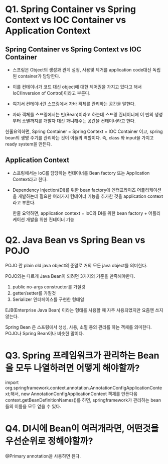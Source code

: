# Q1. Spring Container vs Spring Context vs IOC Container vs Application Context

## Spring Container vs Spring Context vs IOC Container

- 스프링은 Object의 생성과 관계 설정, 사용및 제거를 application code대신 독립된 container가 담당한다.
- 이를 컨테이너가 코드 대신 object에 대한 제어권을 가지고 있다고 해서 IoC(Inversion of Control)이라고 부른다.

 - 여기서 컨테이너란 스프링에서 자바 객체를 관리하는 공간을 말한다.
 - 자바 객체를 스프링에서는 빈(Bean)이라고 하는데 스프링 컨테이너에 이 빈의 생성부터 소멸까지를 개발자 대신 과니해주는 공간을 컨테이너라고 한다. 

  한줄요약하면, Spring Container = Spring Context = IOC Container 이고, spring bean의 생명 주기를 관리하는 것이 이들의 역할이다. 즉, class 와 input을 가지고 ready system을 만든다.

## Application Context

- 스프링에서는 IoC를 담당하는 컨테이너를 Bean factory 또는 Application Context라고 한다.
- Dependency Injection(DI)를 위한 bean factory에 엔터프라이즈 어플리케이션을 개발하는데 필요한 여러가지 컨테이너 기능을 추가한 것을 application context라고 부른다.

  한줄 요약하면, application context = IoC와 DI를 위한 bean factory + 어플리케이션 개발을 위한 컨테이너 기능
  
# Q2. Java Bean vs Spring Bean vs POJO

POJO 란 plain old java object의 준말로 거의 모든 java object를 의미한다. 

POJO와는 다르게 Java Bean이 되려면 3가지의 기준을 만족해야한다. 

1) public no-args constructor를 가질것
2) getter/setter를 가질것
3) Serializer 인터페이스를 구현한 형태일 

EJB(Enterprise Java Bean) 이라는 형태를 사용할 때 자주 사용되었지만 요즘엔 쓰지 않는다.

Spring Bean 은 스프링에서 생성, 사용, 소멸 등의 관리를 하는 객체를 의미한다. POJO나 Spring Bean이나 비슷한 말이다. 

# Q3. Spring 프레임워크가 관리하는 Bean을 모두 나열하려면 어떻게 해야할까?

import org.springframework.context.annotation.AnnotationConfigApplicationContext;해서, new AnnotationConfigApplicationContext 객체를 만든다음
context.getBeanDefinitionNames()를 하면, springframework가 관리하는 bean들의 이름을 모두 얻을 수 있다.

# Q4. DI시에 Bean이 여러개라면, 어떤것을 우선순위로 정해야할까?

@Primary annotation을 사용하면 된다. 
